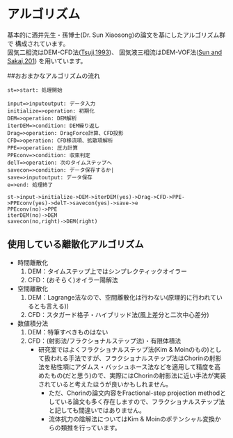 # アルゴリズム
 基本的に酒井先生・孫博士(Dr. Sun Xiaosong)の論文を基にしたアルゴリズム群で
 構成されています。  
 固気二相流はDEM-CFD法([Tsuji,1993][tsuji1993])、
固気液三相流はDEM-VOF法([Sun and Sakai,201][SunDEMVOF])
を用いています。

[tsuji1993]:http://www.sciencedirect.com/science/article/pii/0032591093850107
[SunDEMVOF]:http://dx.doi.org/10.1016/j.ces.2015.05.059


##おおまかなアルゴリズムの流れ
```flow
st=>start: 処理開始

input=>inputoutput: データ入力
initialize=>operation: 初期化
DEM=>operation: DEM解析
iterDEM=>condition: DEM繰り返し
Drag=>operation: DragForce計算、CFD投影
CFD=>operation: CFD移流項、拡散項解析
PPE=>operation: 圧力計算
PPEconv=>condition: 収束判定
delT=>operation: 次のタイムステップへ
savecon=>condition: データ保存するか|
save=>inputoutput: データ保存
e=>end: 処理終了

st->input->initialize->DEM->iterDEM(yes)->Drag->CFD->PPE->PPEconv(yes)->delT->savecon(yes)->save->e
PPEconv(no)->PPE
iterDEM(no)->DEM
savecon(no,right)->DEM(right)
```

## 使用している離散化アルゴリズム
* 時間離散化
    1. DEM：タイムステップ上ではシンプレクティックオイラー
    2. CFD：(おそらく)オイラー陽解法
* 空間離散化
    1. DEM：Lagrange法なので、空間離散化は行わない(原理的に行われているとも言える))
    1. CFD：スタガード格子・ハイブリッド法(風上差分と二次中心差分)
* 数値積分法
    1. DEM：特筆すべきものはない
    1. CFD：(射影法/フラクショナルステップ法)・有限体積法
        * 研究室ではよくフラクショナルステップ法(Kim & Moinのもの)として扱われる手法ですが、フラクショナルステップ法はChorinの射影法を粘性項にアダムス・バッシュホース法などを適用して精度を高めたもの(だと思う)ので、実際にはChorinの射影法に近い手法が実装されていると考えたほうが良いかもしれません。
            * ただ、Chorinの論文内容をFractional-step projection methodとしている論文も多く存在しますので、フラクショナルステップ法と記しても間違いではありません。
            * 流体抗力の陰解法についてはKim & Moinのポテンシャル変換からの類推を行っています。
